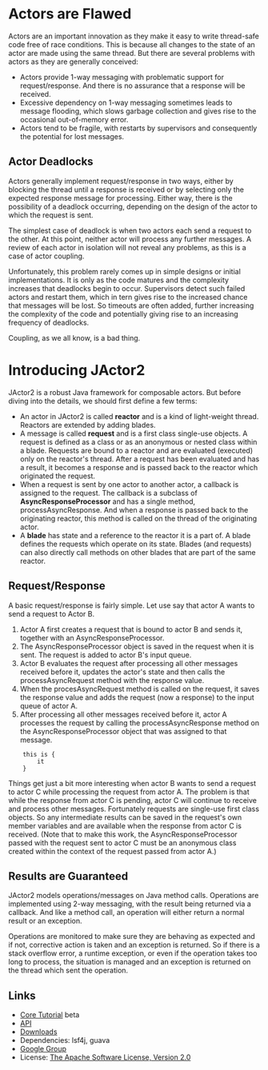 Actors are Flawed
=====

Actors are an important innovation as they make it easy to write thread-safe code free of race conditions.
This is because all changes to the state of an actor are made using the same thread.
But there are several problems with actors as they are generally conceived:

- Actors provide 1-way messaging with problematic support for request/response.
And there is no assurance that a response will be received.
- Excessive dependency on 1-way messaging sometimes leads to message flooding, which slows
garbage collection and gives rise to the occasional out-of-memory error.
- Actors tend to be fragile, with restarts by supervisors and consequently the potential for lost messages.

Actor Deadlocks
-----

Actors generally implement request/response in two ways, either by blocking the thread until a response is
received or by selecting only the expected response message for processing. Either way, there is the
possibility of a deadlock occurring, depending on the design of the actor to which the request is sent.

The simplest case of deadlock is when two actors each send a request to the other. At this point, neither
actor will process any further messages. A review of each actor in isolation will not reveal any problems,
as this is a case of actor coupling.

Unfortunately, this problem rarely comes up in simple designs or initial implementations. It is only as
the code matures and the complexity increases that deadlocks begin to occur. Supervisors detect such failed
actors and restart them, which in tern gives rise to the increased chance that messages will be lost. So
timeouts are often added, further increasing the complexity of the code and potentially giving rise to an
increasing frequency of deadlocks.

Coupling, as we all know, is a bad thing.

Introducing JActor2
=====

JActor2 is a robust Java framework for composable actors. But before diving into the details, we should
first define a few terms:

- An actor in JActor2 is called **reactor** and is a kind of light-weight thread.
Reactors are extended by adding blades.
- A message is called **request** and is a first class single-use objects.
A request is defined as a class or as an anonymous or nested class within a blade.
Requests are bound to a reactor and are evaluated (executed)
only on the reactor's thread.
After a request has been evaluated and has a result, it becomes a response
and is passed back to the reactor which originated the request.
- When a request is sent by one actor to another actor, a callback is assigned to the request.
The callback is a subclass of **AsyncResponseProcessor** and has a single method, processAsyncResponse.
And when a response is passed back to the originating reactor, this method is called on the thread of
the originating actor.
- A **blade** has state and a reference to the reactor it is a part of.
A blade defines the requests which operate on its state.
Blades (and requests) can also directly call methods on other blades that are part of the same reactor.

Request/Response
-----

A basic request/response is fairly simple. Let use say that actor A wants to send a request to Actor B.

1. Actor A first creates a request that is bound to actor B and sends it,
together with an AsyncResponseProcessor.
2. The AsyncResponseProcessor object is saved in the request when it is sent. The request is added to
actor B's input queue.
3. Actor B evaluates the request after processing all other messages received before it,
updates the actor's state and then calls the processAsyncRequest method with the response value.
4. When the procesAsyncRequest method is called on the request, it saves the response value and
adds the request (now a response) to the input queue of actor A.
5. After processing all other messages received before it, actor A processes the request by calling the
processAsyncResponse method on the AsyncResponseProcessor object that was assigned to that message.

```
    this is {
        it
    }
```

Things get just a bit more interesting when actor B wants to send a request to actor C
while processing the request from actor A. The problem is that while the response from actor C is pending,
actor C will continue to receive and process other messages. Fortunately requests are single-use first class
objects. So any intermediate results can be saved in the request's own member variables and
are available when the response from actor C is received. (Note that to make this work, the
AsyncResponseProcessor passed with the request sent to actor C must be an anonymous class created
within the context of the request passed from actor A.)

Results are Guaranteed
-----

JActor2 models operations/messages on Java method calls. Operations are implemented using 2-way messaging,
with the result being returned via a callback. And like a method call, an operation will either return a
normal result or an exception.

Operations are monitored to make sure they are behaving as expected and if not,
corrective action is taken and an exception is returned. So if there is a stack overflow error,
a runtime exception, or even if the operation takes too long to process, the situation is managed and
an exception is returned on the thread which sent the operation.

Links
-----

- [Core Tutorial](http://laforge49.github.io/JActor2/docs/tutorials/core/index.html) beta
- [API](http://laforge49.github.io/JActor2/docs/api/index.html)
- [Downloads](http://laforge49.github.io/JActor2/downloads)
- Dependencies: lsf4j, guava
- [Google Group](https://groups.google.com/forum/?hl=en&fromgroups#!forum/agilewikidevelopers)
- License: [The Apache Software License, Version 2.0](http://www.apache.org/licenses/LICENSE-2.0.txt)
